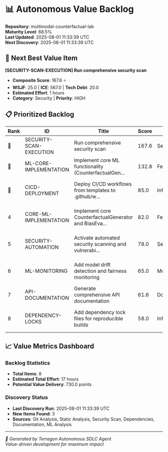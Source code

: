 # 📊 Autonomous Value Backlog

**Repository**: multimodal-counterfactual-lab  
**Maturity Level**: 68.5%  
**Last Updated**: 2025-08-01 11:33:39 UTC  
**Next Discovery**: 2025-08-01 11:33:39 UTC  

## 🎯 Next Best Value Item

**[SECURITY-SCAN-EXECUTION] Run comprehensive security scan**
- **Composite Score**: 167.6 ⭐
- **WSJF**: 25.0 | **ICE**: 567.0 | **Tech Debt**: 20.0
- **Estimated Effort**: 1 hours
- **Category**: Security | **Priority**: HIGH

## 📋 Prioritized Backlog

| Rank | ID | Title | Score | Category | Effort | Priority |
|------|-----|--------|---------|----------|---------|----------|
| 🥇 | SECURITY-SCAN-EXECUTION | Run comprehensive security scan | 167.6 | Security | 1h | HIGH |
| 🥈 | ML-CORE-IMPLEMENTATION | Implement core ML functionality (CounterfactualGen... | 132.8 | Feature | 8h | CRITICAL |
| 🥉 | CICD-DEPLOYMENT | Deploy CI/CD workflows from templates to .github/w... | 85.0 | Infrastructure | {'estimated': 2, 'complexity': 'simple'}h | CRITICAL |
| 4 | CORE-ML-IMPLEMENTATION | Implement core CounterfactualGenerator and BiasEva... | 82.0 | Feature | {'estimated': 8, 'complexity': 'complex'}h | HIGH |
| 5 | SECURITY-AUTOMATION | Activate automated security scanning and vulnerabi... | 78.0 | Security | {'estimated': 3, 'complexity': 'simple'}h | HIGH |
| 6 | ML-MONITORING | Add model drift detection and fairness monitoring | 65.0 | Monitoring | {'estimated': 6, 'complexity': 'moderate'}h | MEDIUM |
| 7 | API-DOCUMENTATION | Generate comprehensive API documentation | 61.6 | Documentation | 3h | MEDIUM |
| 8 | DEPENDENCY-LOCKS | Add dependency lock files for reproducible builds | 58.0 | Infrastructure | {'estimated': 1, 'complexity': 'simple'}h | MEDIUM |


## 📈 Value Metrics Dashboard

### Backlog Statistics
- **Total Items**: 8
- **Estimated Total Effort**: 17 hours
- **Potential Value Delivery**: 730.0 points

### Discovery Status
- **Last Discovery Run**: 2025-08-01 11:33:39 UTC
- **New Items Found**: 3
- **Sources**: Git Analysis, Static Analysis, Security Scan, Dependencies, Documentation, ML Analysis

---
*🤖 Generated by Terragon Autonomous SDLC Agent*  
*Value-driven development for maximum impact*
